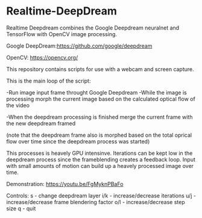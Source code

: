 # Realtime-DeepDream

Realtime Deepdream combines the Google Deepdream neuralnet and TensorFlow with OpenCV image processing.


Google DeepDream:https://github.com/google/deepdream

OpenCV: https://opencv.org/ 


This repository contains scripts for use with a webcam and screen capture.


This is the main loop of the script:

-Run image input frame throught Google Deepdream
-While the image is processing morph the current image based on the calculated optical flow of the video

-When the deepdream processing is finished merge the current frame with the new deepdream framed

(note that the deepdream frame also is morphed based on the total oprical flow over time since the deepdream process was started)


This processes is heavely GPU intensinve. Iterations can be kept low in the deepdream process since the frameblending creates a feedback loop. Input with small amounts of motion can build up a heavely processed image over time.


Demonstration: https://youtu.be/FgMyknPBaFo


Controls:
s - change deepdream layer
i/k - increase/decrease iterations
u/j - increase/decrease frame blendering factor
o/l - increase/decrease step size
q - quit
